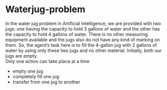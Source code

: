 # Waterjug-problem
In the water jug problem in Artificial Intelligence, we are provided with two jugs: one having the capacity to hold 3 gallons of water and the other has the capacity to hold 4 gallons of water. There is no other measuring equipment available and the jugs also do not have any kind of marking on them. So, the agent’s task here is to fill the 4-gallon jug with 2 gallons of water by using only these two jugs and no other material. Initially, both our jugs are empty.<br>
Only one action can take place at a time
- empty one jug
- completely fill one jug
- transfer from one jug to another
